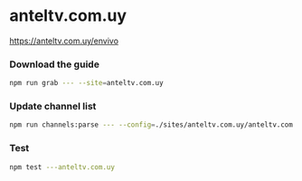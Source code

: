 # anteltv.com.uy

https://anteltv.com.uy/envivo

### Download the guide

```sh
npm run grab --- --site=anteltv.com.uy
```

### Update channel list

```sh
npm run channels:parse --- --config=./sites/anteltv.com.uy/anteltv.com.uy.config.js --output=./sites/anteltv.com.uy/anteltv.com.uy.channels.xml
```

### Test

```sh
npm test ---anteltv.com.uy
```
